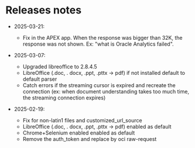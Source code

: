 # Releases notes
- 2025-03-21: 
    - Fix in the APEX app. When the response was bigger than 32K, the response was not shown. Ex: "what is Oracle Analytics failed".
    
- 2025-03-07: 
    - Upgraded libreoffice to 2.8.4.5
    - LibreOffice (.doc, . docx, .ppt, .pttx -> pdf) if not installed default to default parser
    - Catch errors if the streaming cursor is expired and recreate the connection (ex: when document understanding takes too much time, the streaming connection expires)
    
- 2025-02-19: 
    - Fix for non-latin1 files and customized_url_source 
    - LibreOffice (.doc, . docx, .ppt, .pttx -> pdf) enabled as default
    - Chrome+Selenium enabled enabled as default 
    - Remove the auth_token and replace by oci raw-request